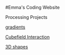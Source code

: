 #Emma's Coding Website

Processing Projects


<a href="3D.html">gradients</a>



<a href="3D2.html">Cubefield Interaction</a>

<a href="3DList.html">3D shapes</a>

